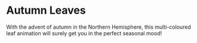 # Autumn Leaves

With the advent of autumn in the Northern Hemisphere, this multi-coloured leaf animation will surely get you in the perfect seasonal mood!
